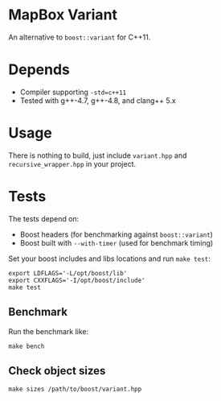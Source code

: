 # MapBox Variant

An alternative to `boost::variant` for C++11.

# Depends

 - Compiler supporting `-std=c++11`
 - Tested with g++-4.7, g++-4.8, and clang++ 5.x

# Usage

There is nothing to build, just include `variant.hpp` and `recursive_wrapper.hpp` in your project.

# Tests

The tests depend on:

 - Boost headers (for benchmarking against `boost::variant`)
 - Boost built with `--with-timer` (used for benchmark timing)

Set your boost includes and libs locations and run `make test`:

    export LDFLAGS='-L/opt/boost/lib'
    export CXXFLAGS='-I/opt/boost/include'
    make test

## Benchmark

Run the benchmark like:

    make bench

## Check object sizes

    make sizes /path/to/boost/variant.hpp